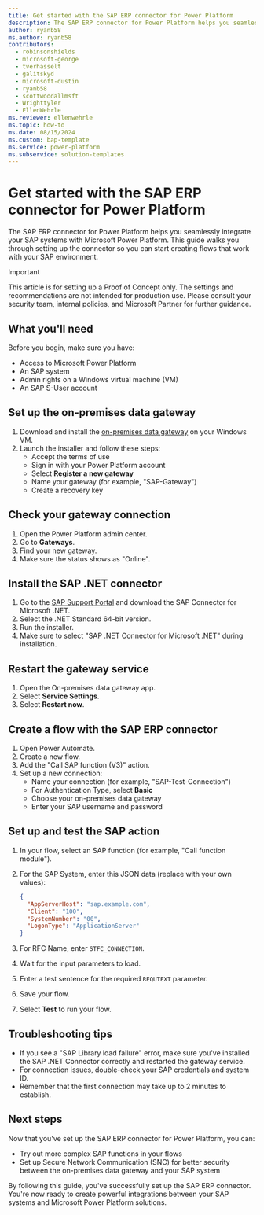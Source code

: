 ```yaml
---
title: Get started with the SAP ERP connector for Power Platform
description: The SAP ERP connector for Power Platform helps you seamlessly integrate your SAP systems with Microsoft Power Platform. This guide walks you through setting up the connector so you can start creating flows that work with your SAP environment.
author: ryanb58
ms.author: ryanb58
contributors:
  - robinsonshields
  - microsoft-george
  - tverhasselt
  - galitskyd
  - microsoft-dustin
  - ryanb58
  - scottwoodallmsft
  - Wrighttyler
  - EllenWehrle
ms.reviewer: ellenwehrle
ms.topic: how-to
ms.date: 08/15/2024
ms.custom: bap-template
ms.service: power-platform
ms.subservice: solution-templates
---
```


# Get started with the SAP ERP connector for Power Platform

The SAP ERP connector for Power Platform helps you seamlessly integrate your SAP systems with Microsoft Power Platform. This guide walks you through setting up the connector so you can start creating flows that work with your SAP environment.

> [!IMPORTANT]
> This article is for setting up a Proof of Concept only. The settings and recommendations are not intended for production use. Please consult your security team, internal policies, and Microsoft Partner for further guidance.

## What you'll need

Before you begin, make sure you have:

- Access to Microsoft Power Platform
- An SAP system
- Admin rights on a Windows virtual machine (VM)
- An SAP S-User account

## Set up the on-premises data gateway

1. Download and install the [on-premises data gateway](https://aka.ms/opdg) on your Windows VM.
2. Launch the installer and follow these steps:
   - Accept the terms of use
   - Sign in with your Power Platform account
   - Select **Register a new gateway**
   - Name your gateway (for example, "SAP-Gateway")
   - Create a recovery key

## Check your gateway connection

1. Open the Power Platform admin center.
2. Go to **Gateways**.
3. Find your new gateway.
4. Make sure the status shows as "Online".

## Install the SAP .NET connector

1. Go to the [SAP Support Portal](https://support.sap.com/en/product/connectors/msnet.html) and download the SAP Connector for Microsoft .NET.
2. Select the .NET Standard 64-bit version.
3. Run the installer.
4. Make sure to select "SAP .NET Connector for Microsoft .NET" during installation.

## Restart the gateway service

1. Open the On-premises data gateway app.
2. Select **Service Settings**.
3. Select **Restart now**.

## Create a flow with the SAP ERP connector

1. Open Power Automate.
2. Create a new flow.
3. Add the "Call SAP function (V3)" action.
4. Set up a new connection:
   - Name your connection (for example, "SAP-Test-Connection")
   - For Authentication Type, select **Basic**
   - Choose your on-premises data gateway
   - Enter your SAP username and password

## Set up and test the SAP action

1. In your flow, select an SAP function (for example, "Call function module").
2. For the SAP System, enter this JSON data (replace with your own values):

   ```json
   {
     "AppServerHost": "sap.example.com",
     "Client": "100",
     "SystemNumber": "00",
     "LogonType": "ApplicationServer"
   }
   ```

3. For RFC Name, enter `STFC_CONNECTION`.
4. Wait for the input parameters to load.
5. Enter a test sentence for the required `REQUTEXT` parameter.
6. Save your flow.
7. Select **Test** to run your flow.

## Troubleshooting tips

- If you see a "SAP Library load failure" error, make sure you've installed the SAP .NET Connector correctly and restarted the gateway service.
- For connection issues, double-check your SAP credentials and system ID.
- Remember that the first connection may take up to 2 minutes to establish.

## Next steps

Now that you've set up the SAP ERP connector for Power Platform, you can:

- Try out more complex SAP functions in your flows
- Set up Secure Network Communication (SNC) for better security between the on-premises data gateway and your SAP system

By following this guide, you've successfully set up the SAP ERP connector. You're now ready to create powerful integrations between your SAP systems and Microsoft Power Platform solutions.
